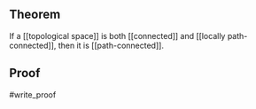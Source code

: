 ## Theorem
If a [[topological space]] is both [[connected]] and [[locally path-connected]], then it is [[path-connected]].
## Proof
#write_proof 